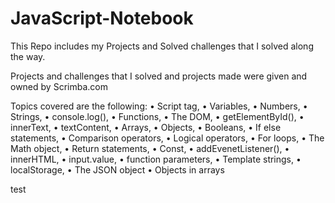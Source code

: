 # JavaScript-Notebook
This Repo includes my Projects and Solved challenges that I solved along the way.

Projects and challenges that I solved and projects made were given and owned by Scrimba.com

Topics covered are the following:
•	Script tag,
•	Variables,
•	Numbers,
•	Strings,
•	console.log(),
•	Functions,
•	The DOM,
•	getElementById(),
•	innerText,
•	textContent,
•	Arrays,
•	Objects,
•	Booleans,
•	If else statements,
•	Comparison operators,
•	Logical operators,
•	For loops,
•	The Math object,
•	Return statements,
•	Const,
•	addEvenetListener(),
•	innerHTML,
•	input.value,
•	function parameters,
•	Template strings,
•	localStorage,
•	The JSON object
•	Objects in arrays


test
